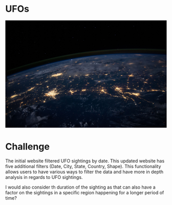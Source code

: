 # UFOs
<img src="./static/images/nasa.jpg">

# Challenge

The initial website filtered UFO sightings by date. This updated website has five additional filters (Date, City, State, Country, Shape). This functionality allows users to have various ways  to filter the data and have more in depth analysis in regards to UFO sightings.

I would also consider th duration of the sighting as that can also have a factor on the sightings in a specific region happening for a longer period of time? 